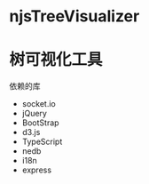 ﻿# njsTreeVisualizer
# 树可视化工具

依赖的库

* socket.io
* jQuery
* BootStrap
* d3.js
* TypeScript
* nedb
* i18n
* express

